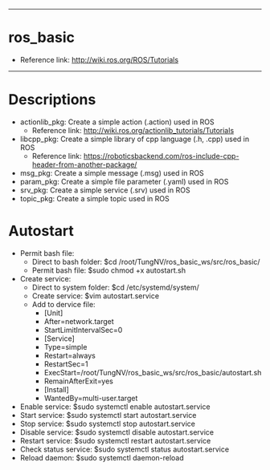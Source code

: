 ----------------------------------------------------------------------------------------------
# ros_basic
- Reference link: http://wiki.ros.org/ROS/Tutorials

----------------------------------------------------------------------------------------------
# Descriptions
- actionlib_pkg: Create a simple action (.action) used in ROS
    + Reference link: http://wiki.ros.org/actionlib_tutorials/Tutorials
- libcpp_pkg: Create a simple library of cpp language (.h, .cpp) used in ROS
    + Reference link: https://roboticsbackend.com/ros-include-cpp-header-from-another-package/
- msg_pkg: Create a simple message (.msg) used in ROS
- param_pkg: Create a simple file parameter (.yaml) used in ROS
- srv_pkg: Create a simple service (.srv) used in ROS
- topic_pkg: Create a simple topic used in ROS

# Autostart
- Permit bash file:
    + Direct to bash folder: $cd /root/TungNV/ros_basic_ws/src/ros_basic/
    + Permit bash file: $sudo chmod +x autostart.sh
- Create service:
    + Direct to system folder: $cd /etc/systemd/system/
    + Create service: $vim autostart.service
    + Add to dervice file:
        + [Unit]
        + After=network.target
        + StartLimitIntervalSec=0
        + [Service]
        + Type=simple
        + Restart=always
        + RestartSec=1
        + ExecStart=/root/TungNV/ros_basic_ws/src/ros_basic/autostart.sh
        + RemainAfterExit=yes
        + [Install]
        + WantedBy=multi-user.target
- Enable service: $sudo systemctl enable autostart.service
- Start service: $sudo systemctl start autostart.service
- Stop service: $sudo systemctl stop autostart.service
- Disable service: $sudo systemctl disable autostart.service
- Restart service: $sudo systemctl restart autostart.service
- Check status service: $sudo systemctl status autostart.service
- Reload daemon: $sudo systemctl daemon-reload